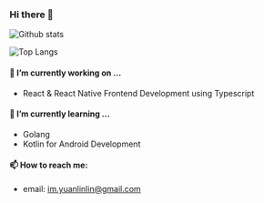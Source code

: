 ### Hi there 👋

![Github stats](https://github-readme-stats.vercel.app/api?username=ken20001207&show_icons=true)

![Top Langs](https://github-readme-stats.vercel.app/api/top-langs/?username=ken20001207&layout=compact)

#### 🔭 I’m currently working on ...

- React & React Native Frontend Development using Typescript

#### 🌱 I’m currently learning ...

- Golang
- Kotlin for Android Development

#### 📫 How to reach me:

- email: im.yuanlinlin@gmail.com

